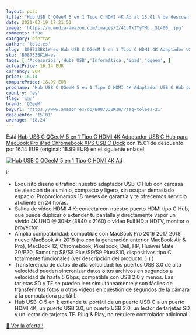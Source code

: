 ```yaml
---
layout: post
title: 'Hub USB C QGeeM 5 en 1 Tipo C HDMI 4K Ad al 15.01 % de descuento'
date: 2021-03-19 17:21:51
image: 'https://m.media-amazon.com/images/I/41cTkIYyYML._SL400_.jpg'
comments: true
category: ofertas
author: 'tole.es'
slug: 'B08733BK1W-es Hub USB C QGeeM 5 en 1 Tipo C HDMI 4K Adaptador USB C Hub...'
sku: 'B08733BK1W-es'
tags: [ 'Accesorios','Hubs USB','Informática','ipad','qgeem', ]
actualPrice: 16.14 EUR
currency: EUR
price: 16.14
comparePrice: 18.99 EUR
prodname: 'Hub USB C QGeeM 5 en 1 Tipo C HDMI 4K Adaptador USB C Hub para MacBook Pro iPad  Chromebook  XPS USB C Dock'
country: 'es'
flag: '🇪🇸'
brand: 'QGeeM'
buyurl: 'https://www.amazon.es/dp/B08733BK1W/?tag=tolees-21'
descuento: '15.01'
average: '18.24'
---
```


Está [Hub USB C QGeeM 5 en 1 Tipo C HDMI 4K Adaptador USB C Hub para MacBook Pro iPad  Chromebook  XPS USB C Dock](https://www.amazon.es/dp/B08733BK1W/?tag=tolees-21) con 15.01 de descuento por 16.14 EUR (original: 18.99 EUR) en el siguiente enlace!

[![Hub USB C QGeeM 5 en 1 Tipo C HDMI 4K Ad](https://m.media-amazon.com/images/I/41cTkIYyYML._SL400_.jpg)](https://www.amazon.es/dp/B08733BK1W/?tag=tolees-21)

ℹ️:

- Exquisito diseño ultrafino: nuestro adaptador USB-C Hub con carcasa de aleación de aluminio, compacto y ligero, sin ocupar demasiado espacio. Proporcionamos 18 meses de garantía y te ofrecemos servicio al cliente en 24 horas.
- Salida de vídeo HDMI 4 K: conecta con nuestro puerto HDMI tipo C Hub, que puede duplicar o extender tu pantalla y directamente vapor un vívido 4K UHD @ 30Hz (3840 x 2160) o vídeo Full HD a HDTV, monitor o proyector.
- Amplia compatibilidad: compatible con MacBook Pro 2016 2017 2018, nuevo MacBook Air 2018 (no con la generación anterior MacBook Air & Pro), MacBook 12, Chromebook, Pixelbook, Dell, HP, Huawei Mate 20/P20, Samsung S8/S8 Plus/S9/S9 Plus/S10, dispositivos tipo C totalmente funcionales (ver descripción del producto. ) ) )
- Transferencia de datos de alta velocidad: los puertos USB 3.0 de alta velocidad pueden sincronizar datos o tus archivos en segundos a velocidad de hasta 5 Gbps, compatible con USB 2.0 y menos. Las tarjetas SD y TF se pueden leer simultáneamente y son fáciles de transferir tus fotos u otros vídeos en cuestión de segundos de la cámara a la computadora portátil.
- Hub USB-C 5 en 1: extiende tu portátil de un puerto USB C a un puerto HDMI 4K, un puerto USB 3.0, un puerto USB 2.0, un lector de tarjetas SD y un lector de tarjetas TF. Plug & Play, no requiere controlador adicional.

[🛒 Ver la oferta!!](https://www.amazon.es/dp/B08733BK1W/?tag=tolees-21)
